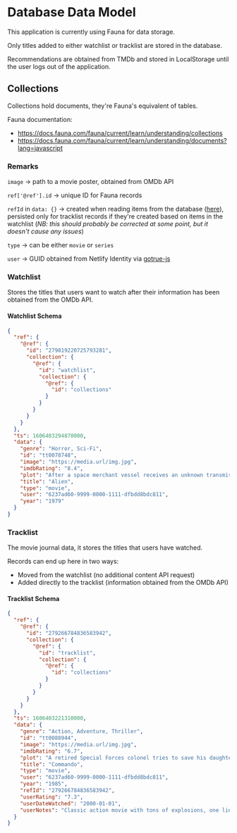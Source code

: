 # Database Data Model

This application is currently using Fauna for data storage.

Only titles added to either watchlist or tracklist are stored in the database. 

Recommendations are obtained from TMDb and stored in LocalStorage until the user logs out of the application.

## Collections

Collections hold documents, they're Fauna's equivalent of tables.

Fauna documentation: 

- https://docs.fauna.com/fauna/current/learn/understanding/collections
- https://docs.fauna.com/fauna/current/learn/understanding/documents?lang=javascript

### Remarks

`image` -> path to a movie poster, obtained from OMDb API

`ref['@ref'].id` -> unique ID for Fauna records

`refId` in `data: {}` -> created when reading items from the database ([here](https://github.com/ttntm/watch3r/blob/master/src/store/modules/list.js#L119)), persisted only for tracklist records if they're created based on items in the watchlist (_NB: this should probably be corrected at some point, but it doesn't cause any issues_)

`type` -> can be either `movie` or `series`

`user` -> GUID obtained from Netlify Identity via [gotrue-js](https://github.com/netlify/gotrue-js)

### Watchlist

Stores the titles that users want to watch after their information has been obtained from the OMDb API.

#### Watchlist Schema

```json
{
  "ref": {
    "@ref": {
      "id": "279819220725793281",
      "collection": {
        "@ref": {
          "id": "watchlist",
          "collection": {
            "@ref": {
              "id": "collections"
            }
          }
        }
      }
    }
  },
  "ts": 1606403294870000,
  "data": {
    "genre": "Horror, Sci-Fi",
    "id": "tt0078748",
    "image": "https://media.url/img.jpg",
    "imdbRating": "8.4",
    "plot": "After a space merchant vessel receives an unknown transmission as a distress call, one of the crew is attacked by a mysterious life form and they soon realize that its life cycle has merely begun.",
    "title": "Alien",
    "type": "movie",
    "user": "6237ad60-9999-0000-1111-dfbdd8bdc811",
    "year": "1979"
  }
}
```

### Tracklist

The movie journal data, it stores the titles that users have watched.

Records can end up here in two ways:

- Moved from the watchlist (no additional content API request)
- Added directly to the tracklist (information obtained from the OMDb API)

#### Tracklist Schema

```json
{
  "ref": {
    "@ref": {
      "id": "279266784836583942",
      "collection": {
        "@ref": {
          "id": "tracklist",
          "collection": {
            "@ref": {
              "id": "collections"
            }
          }
        }
      }
    }
  },
  "ts": 1606403221310000,
  "data": {
    "genre": "Action, Adventure, Thriller",
    "id": "tt0088944",
    "image": "https://media.url/img.jpg",
    "imdbRating": "6.7",
    "plot": "A retired Special Forces colonel tries to save his daughter, who was abducted by his former subordinate.",
    "title": "Commando",
    "type": "movie",
    "user": "6237ad60-9999-0000-1111-dfbdd8bdc811",
    "year": "1985",
    "refId": "279266784836583942",
    "userRating": "7.3",
    "userDateWatched": "2000-01-01",
    "userNotes": "Classic action movie with tons of explosions, one liners that became famous later and Arnold in badass shape. A movie I could watch once a year and still be entertained every single time."
  }
}
```